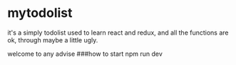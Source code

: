 # mytodolist
it's a simply todolist used to learn react and redux, and all the functions are ok, through maybe a little ugly.

welcome to any advise
###how to start
npm run dev
